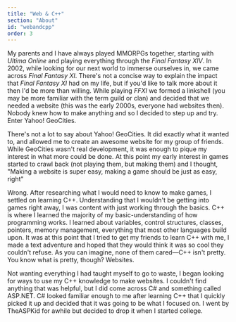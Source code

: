 ```yaml
---
title: "Web & C++"
section: "About"
id: "webandcpp"
order: 3
---
```


My parents and I have always played MMORPGs together, starting with _Ultima Online_ and playing everything through the _Final Fantasy XIV_. In 2002, while looking for our next world to immerse ourselves in, we came across _Final Fantasy XI_. There's not a concise way to explain the impact that _Final Fantasy XI_ had on my life, but if you'd like to talk more about it then I'd be more than willing. While playing _FFXI_ we formed a linkshell (you may be more familiar with the term guild or clan) and decided that we needed a website (this was the early 2000s, everyone had websites then). Nobody knew how to make anything and so I decided to step up and try. Enter Yahoo! GeoCities.

There's not a lot to say about Yahoo! GeoCities. It did exactly what it wanted to, and allowed me to create an awesome website for my group of friends. While GeoCities wasn't real development, it was enough to pique my interest in what more could be done. At this point my early interest in games started to crawl back (not playing them, but making them) and I thought, "Making a website is super easy, making a game should be just as easy, right"

Wrong. After researching what I would need to know to make games, I settled on learning C++. Understanding that I wouldn't be getting into games right away, I was content with just working through the basics. C++ is where I learned the majority of my basic-understanding of how programming works. I learned about variables, control structures, classes, pointers, memory management, everything that most other languages build upon. It was at this point that I tried to get my friends to learn C++ with me, I made a text adventure and hoped that they would think it was so cool they couldn't refuse. As you can imagine, none of them cared—C++ isn't pretty. You know what is pretty, though? Websites.

Not wanting everything I had taught myself to go to waste, I began looking for ways to use my C++ knowledge to make websites. I couldn't find anything that was helpful, but I did come across C# and something called ASP.NET. C# looked familiar enough to me after learning C++ that I quickly picked it up and decided that it was going to be what I focused on. I went by TheASPKid for awhile but decided to drop it when I started college.
